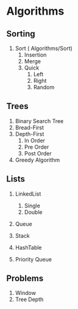 # Algorithms

## Sorting
1. Sort ( Algorithms/Sort)
    1. Insertion
    1. Merge
    1. Quick
        1. Left
        2. Right
        3. Random
## Trees
1. Binary Search Tree
1. Bread-First
1. Depth-First    
    1. In Order
    1. Pre Order
    1. Post Order
1. Greedy Algorithm

## Lists
1. LinkedList
    1. Single
    1. Double

1. Queue
1. Stack
1. HashTable
1. Priority Queue

## Problems
1. Window
1. Tree Depth
